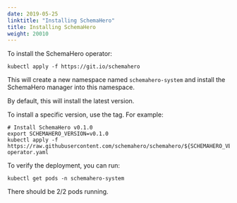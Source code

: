 ```yaml
---
date: 2019-05-25
linktitle: "Installing SchemaHero"
title: Installing SchemaHero
weight: 20010
---
```


To install the SchemaHero operator:

```shell
kubectl apply -f https://git.io/schemahero
```

This will create a new namespace named `schemahero-system` and install the SchemaHero manager into this namespace.

By default, this will install the latest version.

To install a specific version, use the tag. For example:

```shell
# Install SchemaHero v0.1.0
export SCHEMAHERO_VERSION=v0.1.0
kubectl apply -f https://raw.githubusercontent.com/schemahero/schemahero/${SCHEMAHERO_VERSION}/install/schemahero/schemahero-operator.yaml
```

To verify the deployment, you can run:

```shell
kubectl get pods -n schemahero-system
```

There should be 2/2 pods running.
